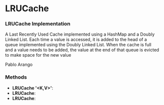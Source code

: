 # LRUCache
### LRUCache Implementation

A Last Recently Used Cache implemented using a HashMap and a Doubly Linked List.
Each time a value is accessed, it is added to the head of a queue implemented
using the Doubly Linked List. When the cache is full and a value needs to be 
added, the value at the end of that queue is evicted to make space for the 
new value

Pablo Arango


### Methods
- **LRUCache '<K,V>'**:
- **LRUCache**:
- **LRUCache**: